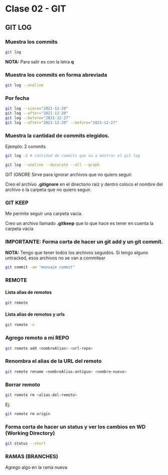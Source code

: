 # Clase 02 - GIT

## GIT LOG

### Muestra los commits
```sh
git log
```
**NOTA:** Para salir es con la letra **q**


### Muestra los commits en forma abreviada
```sh
git log --oneline
```
### Por fecha

```sh
git log --since="2021-12-20"
git log --after="2021-12-20"
git log --before="2021-12-27"
git log --after="2021-12-20" --before="2021-12-27"
```
### Muestra la cantidad de commits elegidos.

Ejemplo: 2 commits

```sh
git log -2 # cantidad de commits que va a mostrar el git log
```

```sh
git log --oneline --decorate --all --graph
```

GIT IGNORE
Sirve para ignorar archivos que no quiero seguir.

Creo el archivo **.gitignore** en el directorio raiz y dentro coloco el nombre del archivo o la carpeta que no quiero seguir.


### GIT KEEP
Me permite seguir una carpeta vacia.

Creo un archivo llamado **.gitkeep** que lo que hace es tener en cuenta la carpeta vacia

### IMPORTANTE: Forma corta de hacer un git add y un git commit.
**NOTA:** Tengo que tener todos los archivos seguidos. Si tengo alguno untracked, esos archivos no se van a commitear

```sh
git commit -am "mensaje commit"
```

### REMOTE

#### Lista alias de remotos
```sh
git remote
```
#### Lista alias de remotos y urls
```sh
git remote -v
```

### Agrego remoto a mi REPO
```sh
git remote add <nombreAlias> <url-repo>
```

### Renombra el alias de la URL del remoto
```sh
git remote rename <nombreAlias-antiguo> <nombre-nuevo>
```

### Borrar remoto
```sh
git remote rm <alias-del-remoto>
```

Ej:

```sh
git remote rm origin
```

### Forma corta de hacer un status y ver los cambios en WD (Working Directory)

```sh
git status --short
```

### RAMAS (BRANCHES)

Agrego algo en la rama nueva